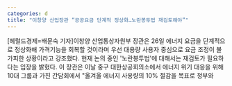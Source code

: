 ```yaml
---
categories: d
title: "이창양 산업장관 “공공요금 단계적 정상화…노란봉투법 재검토해야”"
---
```

[헤럴드경제=배문숙 기자]이창양 산업통상자원부 장관은 26일 에너지 요금을 단계적으로 정상화해 가격기능을 회복할 것이라며 우선 대용량 사용자 중심으로 요금 조정이 불가피한 상황이라고 강조했다.   현재 논의 중인 &#039;노란봉투법&#039;에 대해서는 재검토가 필요하다는 입장을 밝혔다. 이 장관은 이날 중구 대한상공회의소에서 에너지 위기 대응을 위해 10대 그룹과 가진 간담회에서 "올겨울 에너지 사용량의 10% 절감을 목표로 정부와